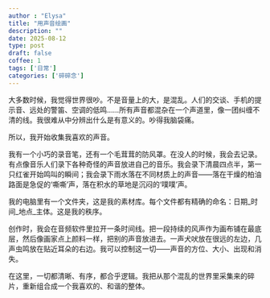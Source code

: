 ```yaml
---
author : "Elysa"
title: "用声音绘画"
description: ""
date: 2025-08-12
type: post
draft: false
coffee: 1
tags: ['日常']
categories: ['碎碎念']
---
```


大多数时候，我觉得世界很吵。不是音量上的大，是混乱。人们的交谈、手机的提示音、远处的警笛、空调的低鸣……所有声音都混杂在一个声道里，像一团纠缠不清的线。我很难从中分辨出什么是有意义的。吵得我脑袋痛。

所以，我开始收集我喜欢的声音。

我有一个小巧的录音笔，还有一个毛茸茸的防风罩。在没人的时候，我会去记录。有点像音乐人们录下各种奇怪的声音放进自己的音乐。我会录下清晨四点半，第一只红雀开始鸣叫的瞬间；我会录下雨水落在不同材质上的声音——落在干燥的柏油路面是急促的‘嘶嘶’声，落在积水的草地是沉闷的‘噗噗’声。

我的电脑里有一个文件夹，这是我的素材库。每个文件都有精确的命名：日期_时间_地点_主体。这是我的秩序。

创作时，我会在音频软件里拉开一条时间线。把一段持续的风声作为画布铺在最底层，然后像画家点上颜料一样，把别的声音放进去。一声犬吠放在很远的左边，几声虫鸣放在贴近耳朵的右边。我可以控制这一切——声音的方位、大小、出现和消失。

在这里，一切都清晰、有序，都合乎逻辑。我把从那个混乱的世界里采集来的碎片，重新组合成一个我喜欢的、和谐的整体。
